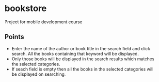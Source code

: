 # bookstore
Project for mobile development course

## Points
- Enter the name of the author or book title in the search field and click search. All the books containing that keyword will be displayed.
- Only those books will be displayed in the search results which matches the selected categories.
- If seach field is empty then all the books in the selected categories will be displayed on searching.
